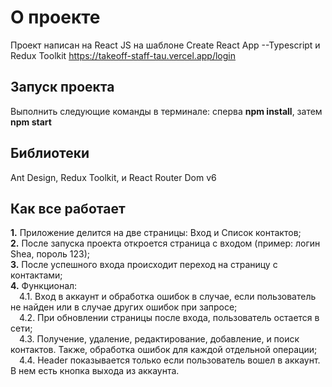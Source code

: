 # О проекте

Проект написан на React JS на шаблоне Create React App --Typescript и Redux Toolkit
https://takeoff-staff-tau.vercel.app/login

## Запуск проекта

Выполнить следующие команды в терминале: сперва **npm install**, затем **npm start**  

## Библиотеки

Ant Design, Redux Toolkit, и React Router Dom v6

## Как все работает

**1.** Приложение делится на две страницы: Вход и Список контактов;  
**2.** После запуска проекта откроется страница с входом (пример: логин Shea, пороль 123);  
**3.** После успешного входа происходит переход на страницу с контактами;  
**4.** Функционал:  
&ensp;&ensp;4.1. Вход в аккаунт и обработка ошибок в случае, если пользователь не найден или в случае других ошибок при запросе;  
&ensp;&ensp;4.2. При обновлении страницы после входа, пользователь остается в сети;    
&ensp;&ensp;4.3. Получение, удаление, редактирование, добавление, и поиск контактов. Также, обработка ошибок для каждой отдельной операции;  
&ensp;&ensp;4.4. Header показывается только если пользователь вошел в аккаунт. В нем есть кнопка выхода из аккаунта.  
